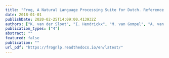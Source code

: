 ```yaml
---
title: "Frog, A Natural Language Processing Suite for Dutch. Reference Guide"
date: 2018-01-01
publishDate: 2020-02-25T14:09:00.413932Z
authors: ["K. van der Sloot", "I. Hendrickx", "M. van Gompel", "A. van den Bosch", "W. Daelemans"]
publication_types: ["4"]
abstract: ""
featured: false
publication: ""
url_pdf: "https://frognlp.readthedocs.io/en/latest/"
---
```


